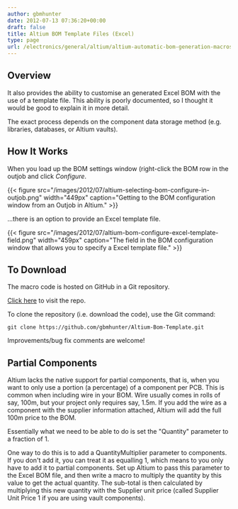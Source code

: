 ```yaml
---
author: gbmhunter
date: 2012-07-13 07:36:20+00:00
draft: false
title: Altium BOM Template Files (Excel)
type: page
url: /electronics/general/altium/altium-automatic-bom-generation-macros
---
```


## Overview

It also provides the ability to customise an generated Excel BOM with the use of a template file. This ability is poorly documented, so I thought it would be good to explain it in more detail.

The exact process depends on the component data storage method (e.g. libraries, databases, or Altium vaults).

## How It Works

When you load up the BOM settings window (right-click the BOM row in the outjob and click _Configure_.

{{< figure src="/images/2012/07/altium-selecting-bom-configure-in-outjob.png" width="449px" caption="Getting to the BOM configuration window from an Outjob in Altium."  >}}

...there is an option to provide an Excel template file.

{{< figure src="/images/2012/07/altium-bom-configure-excel-template-field.png" width="459px" caption="The field in the BOM configuration window that allows you to specify a Excel template file."  >}}

## To Download

The macro code is hosted on GitHub in a Git repository.

[Click here](https://github.com/gbmhunter/Altium-Bom-Template) to visit the repo.

To clone the repository (i.e. download the code), use the Git command:
    
    git clone https://github.com/gbmhunter/Altium-Bom-Template.git

Improvements/bug fix comments are welcome!

## Partial Components

Altium lacks the native support for partial components, that is, when you want to only use a portion (a percentage) of a component per PCB. This is common when including wire in your BOM. Wire usually comes in rolls of say, 100m, but your project only requires say, 1.5m. If you add the wire as a component with the supplier information attached, Altium will add the full 100m price to the BOM.

Essentially what we need to be able to do is set the "Quantity" parameter to a fraction of 1.

One way to do this is to add a QuantityMultiplier parameter to components. If you don't add it, you can treat it as equalling 1, which means to you only have to add it to partial components. Set up Altium to pass this parameter to the Excel BOM file, and then write a macro to multiply the quantity by this value to get the actual quantity. The sub-total is then calculated by multiplying this new quantity with the Supplier unit price (called Supplier Unit Price 1 if you are using vault components).
